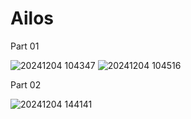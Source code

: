 # Ailos

Part 01

![20241204 104347](https://github.com/user-attachments/assets/bdd1d16c-776a-4451-91ae-42ba31a02bed)
![20241204 104516](https://github.com/user-attachments/assets/783774e7-6597-4bf9-bbd0-d976cd297531)

Part 02

![20241204 144141](https://github.com/user-attachments/assets/98bec38e-adf6-48d6-bbd5-fecbaced07a6)
